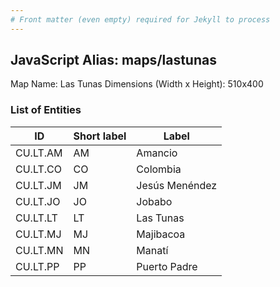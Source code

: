 ```yaml
---
# Front matter (even empty) required for Jekyll to process
---
```


## JavaScript Alias: maps/lastunas

Map Name: Las Tunas
Dimensions (Width x Height): 510x400





### List of Entities

ID | Short label | Label
---|---|---|
CU.LT.AM|AM|Amancio
CU.LT.CO|CO|Colombia
CU.LT.JM|JM|Jesús Menéndez
CU.LT.JO|JO|Jobabo
CU.LT.LT|LT|Las Tunas
CU.LT.MJ|MJ|Majibacoa
CU.LT.MN|MN|Manatí
CU.LT.PP|PP|Puerto Padre